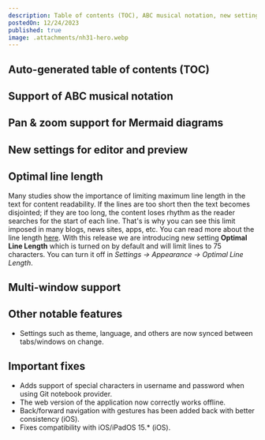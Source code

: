 ```yaml
---
description: Table of contents (TOC), ABC musical notation, new settings for editor/preview, bug fixes and more.
postedOn: 12/24/2023
published: true
image: .attachments/nh31-hero.webp
---
```


## Auto-generated table of contents (TOC)

## Support of ABC musical notation

## Pan & zoom support for Mermaid diagrams

## New settings for editor and preview

## Optimal line length
Many studies show the importance of limiting maximum line length in the text for content readability. If the lines are too short then the text becomes disjointed; if they are too long, the content loses rhythm as the reader searches for the start of each line. That's is why you can see this limit imposed in many blogs, news sites, apps, etc. You can read more about the line length [here](https://en.wikipedia.org/wiki/Line_length#Electronic_text).
With this release we are introducing new setting **Optimal Line Length** which is turned on by default and will limit lines to 75 characters. You can turn it off in _Settings -> Appearance -> Optimal Line Length_.

## Multi-window support

## Other notable features
- Settings such as theme, language, and others are now synced between tabs/windows on change.

## Important fixes
- Adds support of special characters in username and password when using Git notebook provider.
- The web version of the application now correctly works offline.
- Back/forward navigation with gestures has been added back with better consistency (iOS).
- Fixes compatibility with iOS/iPadOS 15.* (iOS).
